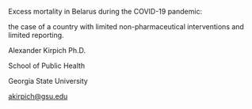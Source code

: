 Excess mortality in Belarus during the COVID-19 pandemic: 

the case of a country with limited non-pharmaceutical interventions and limited reporting.

Alexander Kirpich Ph.D.

School of Public Health

Georgia State University

akirpich@gsu.edu
